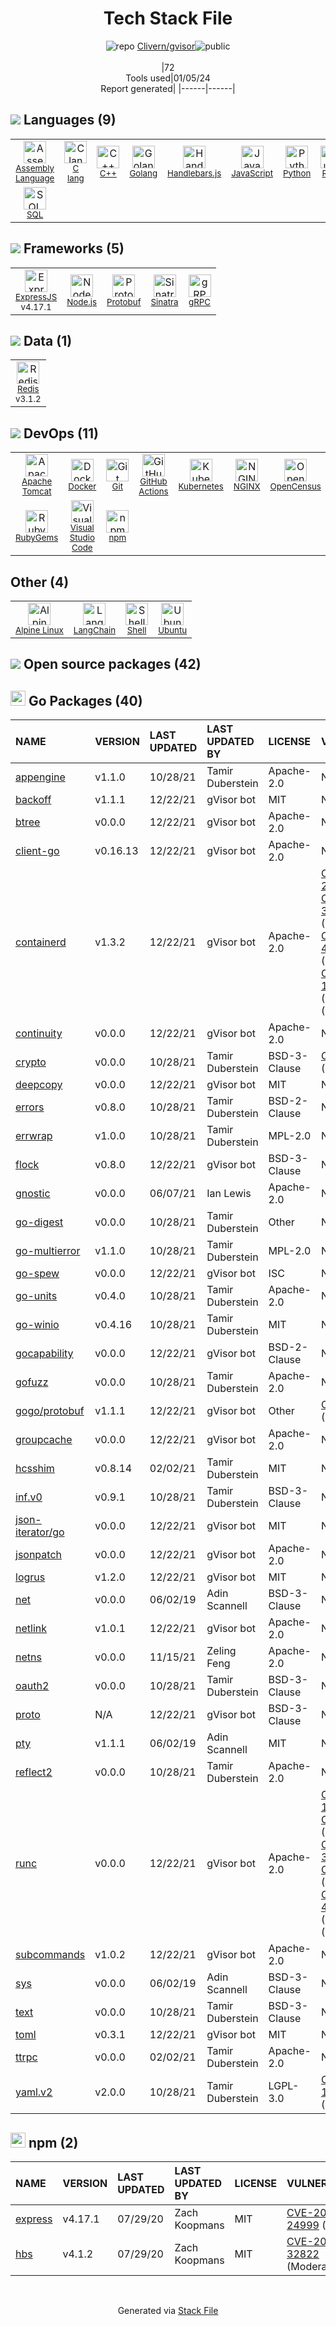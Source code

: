 <!--
&lt;--- Readme.md Snippet without images Start ---&gt;
## Tech Stack
Clivern/gvisor is built on the following main stack:

- [Ruby](https://www.ruby-lang.org) – Languages
- [Python](https://www.python.org) – Languages
- [Sinatra](http://www.sinatrarb.com/) – Microframeworks (Backend)
- [Golang](http://golang.org/) – Languages
- [Node.js](http://nodejs.org/) – Frameworks (Full Stack)
- [Redis](http://redis.io/) – In-Memory Databases
- [C++](http://www.cplusplus.com/) – Languages
- [NGINX](http://nginx.org) – Web Servers
- [Puma](http://puma.io/) – Web Servers
- [C lang](http://en.wikipedia.org/wiki/C_(programming_language)) – Languages
- [Handlebars.js](http://handlebarsjs.com/) – Templating Languages & Extensions
- [ExpressJS](http://expressjs.com/) – Microframeworks (Backend)
- [Apache Tomcat](http://tomcat.apache.org/) – Web Servers
- [JavaScript](https://developer.mozilla.org/en-US/docs/Web/JavaScript) – Languages
- [Kubernetes](http://kubernetes.io/) – Container Tools
- [SQL](https://en.wikipedia.org/wiki/SQL) – Languages
- [Ubuntu](http://www.ubuntu.com/) – Operating Systems
- [Visual Studio Code](https://code.visualstudio.com/) – Text Editor
- [Protobuf](https://developers.google.com/protocol-buffers/) – Serialization Frameworks
- [Shell](https://en.wikipedia.org/wiki/Shell_script) – Shells
- [gRPC](https://grpc.io/) – Remote Procedure Call (RPC)
- [Assembly Language](https://en.wikipedia.org/wiki/Assembly_language) – Languages
- [Alpine Linux](https://www.alpinelinux.org/) – Operating Systems
- [OpenCensus](https://opencensus.io/) – Monitoring Tools
- [GitHub Actions](https://github.com/features/actions) – Continuous Integration
- [LangChain](https://github.com/hwchase17/langchain) – Large Language Model Tools
- [Docker](https://www.docker.com/) – Virtual Machine Platforms & Containers

Full tech stack [here](/techstack.md)

&lt;--- Readme.md Snippet without images End ---&gt;

&lt;--- Readme.md Snippet with images Start ---&gt;
## Tech Stack
Clivern/gvisor is built on the following main stack:

- <img width='25' height='25' src='https://img.stackshare.io/service/989/ruby.png' alt='Ruby'/> [Ruby](https://www.ruby-lang.org) – Languages
- <img width='25' height='25' src='https://img.stackshare.io/service/993/pUBY5pVj.png' alt='Python'/> [Python](https://www.python.org) – Languages
- <img width='25' height='25' src='https://img.stackshare.io/service/999/logo.png' alt='Sinatra'/> [Sinatra](http://www.sinatrarb.com/) – Microframeworks (Backend)
- <img width='25' height='25' src='https://img.stackshare.io/service/1005/O6AczwfV_400x400.png' alt='Golang'/> [Golang](http://golang.org/) – Languages
- <img width='25' height='25' src='https://img.stackshare.io/service/1011/n1JRsFeB_400x400.png' alt='Node.js'/> [Node.js](http://nodejs.org/) – Frameworks (Full Stack)
- <img width='25' height='25' src='https://img.stackshare.io/service/1031/default_cbce472cd134adc6688572f999e9122b9657d4ba.png' alt='Redis'/> [Redis](http://redis.io/) – In-Memory Databases
- <img width='25' height='25' src='https://img.stackshare.io/service/1049/cplusplus.png' alt='C++'/> [C++](http://www.cplusplus.com/) – Languages
- <img width='25' height='25' src='https://img.stackshare.io/service/1052/YMxUfyWf.png' alt='NGINX'/> [NGINX](http://nginx.org) – Web Servers
- <img width='25' height='25' src='https://img.stackshare.io/service/1055/favicon.png' alt='Puma'/> [Puma](http://puma.io/) – Web Servers
- <img width='25' height='25' src='https://img.stackshare.io/no-img-open-source.png' alt='C lang'/> [C lang](http://en.wikipedia.org/wiki/C_(programming_language)) – Languages
- <img width='25' height='25' src='https://img.stackshare.io/service/1143/Handlebars.png' alt='Handlebars.js'/> [Handlebars.js](http://handlebarsjs.com/) – Templating Languages & Extensions
- <img width='25' height='25' src='https://img.stackshare.io/service/1163/hashtag.png' alt='ExpressJS'/> [ExpressJS](http://expressjs.com/) – Microframeworks (Backend)
- <img width='25' height='25' src='https://img.stackshare.io/service/1187/tomcat.png' alt='Apache Tomcat'/> [Apache Tomcat](http://tomcat.apache.org/) – Web Servers
- <img width='25' height='25' src='https://img.stackshare.io/service/1209/javascript.jpeg' alt='JavaScript'/> [JavaScript](https://developer.mozilla.org/en-US/docs/Web/JavaScript) – Languages
- <img width='25' height='25' src='https://img.stackshare.io/service/1885/21_d3cvM.png' alt='Kubernetes'/> [Kubernetes](http://kubernetes.io/) – Container Tools
- <img width='25' height='25' src='https://img.stackshare.io/service/2271/default_068d33483bba6b81ee13fbd4dc7aab9780896a54.png' alt='SQL'/> [SQL](https://en.wikipedia.org/wiki/SQL) – Languages
- <img width='25' height='25' src='https://img.stackshare.io/service/3511/cof_orange_hex.jpg' alt='Ubuntu'/> [Ubuntu](http://www.ubuntu.com/) – Operating Systems
- <img width='25' height='25' src='https://img.stackshare.io/service/4202/Visual_Studio_Code_logo.png' alt='Visual Studio Code'/> [Visual Studio Code](https://code.visualstudio.com/) – Text Editor
- <img width='25' height='25' src='https://img.stackshare.io/service/4393/ma2jqJKH_400x400.png' alt='Protobuf'/> [Protobuf](https://developers.google.com/protocol-buffers/) – Serialization Frameworks
- <img width='25' height='25' src='https://img.stackshare.io/service/4631/default_c2062d40130562bdc836c13dbca02d318205a962.png' alt='Shell'/> [Shell](https://en.wikipedia.org/wiki/Shell_script) – Shells
- <img width='25' height='25' src='https://img.stackshare.io/service/4670/default_d811b0ac72205af84aca21f967594338580be913.png' alt='gRPC'/> [gRPC](https://grpc.io/) – Remote Procedure Call (RPC)
- <img width='25' height='25' src='https://img.stackshare.io/service/4934/default_71f18bbdc61fb88cefb66415bb55dc6f1e60e5ec.png' alt='Assembly Language'/> [Assembly Language](https://en.wikipedia.org/wiki/Assembly_language) – Languages
- <img width='25' height='25' src='https://img.stackshare.io/service/6429/alpine_linux.png' alt='Alpine Linux'/> [Alpine Linux](https://www.alpinelinux.org/) – Operating Systems
- <img width='25' height='25' src='https://img.stackshare.io/service/10794/EpBd2Xrw_400x400.jpg' alt='OpenCensus'/> [OpenCensus](https://opencensus.io/) – Monitoring Tools
- <img width='25' height='25' src='https://img.stackshare.io/service/11563/actions.png' alt='GitHub Actions'/> [GitHub Actions](https://github.com/features/actions) – Continuous Integration
- <img width='25' height='25' src='https://img.stackshare.io/service/48790/default_5b6c6b73f1ff3775c85d2a1ba954cb87e30cbf13.jpg' alt='LangChain'/> [LangChain](https://github.com/hwchase17/langchain) – Large Language Model Tools
- <img width='25' height='25' src='https://img.stackshare.io/service/586/n4u37v9t_400x400.png' alt='Docker'/> [Docker](https://www.docker.com/) – Virtual Machine Platforms & Containers

Full tech stack [here](/techstack.md)

&lt;--- Readme.md Snippet with images End ---&gt;
-->
<div align="center">

# Tech Stack File
![](https://img.stackshare.io/repo.svg "repo") [Clivern/gvisor](https://github.com/Clivern/gvisor)![](https://img.stackshare.io/public_badge.svg "public")
<br/><br/>
|72<br/>Tools used|01/05/24 <br/>Report generated|
|------|------|
</div>

## <img src='https://img.stackshare.io/languages.svg'/> Languages (9)
<table><tr>
  <td align='center'>
  <img width='36' height='36' src='https://img.stackshare.io/service/4934/default_71f18bbdc61fb88cefb66415bb55dc6f1e60e5ec.png' alt='Assembly Language'>
  <br>
  <sub><a href="https://en.wikipedia.org/wiki/Assembly_language">Assembly Language</a></sub>
  <br>
  <sub></sub>
</td>

<td align='center'>
  <img width='36' height='36' src='https://img.stackshare.io/no-img-open-source.png' alt='C lang'>
  <br>
  <sub><a href="http://en.wikipedia.org/wiki/C_(programming_language)">C lang</a></sub>
  <br>
  <sub></sub>
</td>

<td align='center'>
  <img width='36' height='36' src='https://img.stackshare.io/service/1049/cplusplus.png' alt='C++'>
  <br>
  <sub><a href="http://www.cplusplus.com/">C++</a></sub>
  <br>
  <sub></sub>
</td>

<td align='center'>
  <img width='36' height='36' src='https://img.stackshare.io/service/1005/O6AczwfV_400x400.png' alt='Golang'>
  <br>
  <sub><a href="http://golang.org/">Golang</a></sub>
  <br>
  <sub></sub>
</td>

<td align='center'>
  <img width='36' height='36' src='https://img.stackshare.io/service/1143/Handlebars.png' alt='Handlebars.js'>
  <br>
  <sub><a href="http://handlebarsjs.com/">Handlebars.js</a></sub>
  <br>
  <sub></sub>
</td>

<td align='center'>
  <img width='36' height='36' src='https://img.stackshare.io/service/1209/javascript.jpeg' alt='JavaScript'>
  <br>
  <sub><a href="https://developer.mozilla.org/en-US/docs/Web/JavaScript">JavaScript</a></sub>
  <br>
  <sub></sub>
</td>

<td align='center'>
  <img width='36' height='36' src='https://img.stackshare.io/service/993/pUBY5pVj.png' alt='Python'>
  <br>
  <sub><a href="https://www.python.org">Python</a></sub>
  <br>
  <sub></sub>
</td>

<td align='center'>
  <img width='36' height='36' src='https://img.stackshare.io/service/989/ruby.png' alt='Ruby'>
  <br>
  <sub><a href="https://www.ruby-lang.org">Ruby</a></sub>
  <br>
  <sub></sub>
</td>

</tr>
<tr>
  <td align='center'>
  <img width='36' height='36' src='https://img.stackshare.io/service/2271/default_068d33483bba6b81ee13fbd4dc7aab9780896a54.png' alt='SQL'>
  <br>
  <sub><a href="https://en.wikipedia.org/wiki/SQL">SQL</a></sub>
  <br>
  <sub></sub>
</td>

</tr>
</table>

## <img src='https://img.stackshare.io/frameworks.svg'/> Frameworks (5)
<table><tr>
  <td align='center'>
  <img width='36' height='36' src='https://img.stackshare.io/service/1163/hashtag.png' alt='ExpressJS'>
  <br>
  <sub><a href="http://expressjs.com/">ExpressJS</a></sub>
  <br>
  <sub>v4.17.1</sub>
</td>

<td align='center'>
  <img width='36' height='36' src='https://img.stackshare.io/service/1011/n1JRsFeB_400x400.png' alt='Node.js'>
  <br>
  <sub><a href="http://nodejs.org/">Node.js</a></sub>
  <br>
  <sub></sub>
</td>

<td align='center'>
  <img width='36' height='36' src='https://img.stackshare.io/service/4393/ma2jqJKH_400x400.png' alt='Protobuf'>
  <br>
  <sub><a href="https://developers.google.com/protocol-buffers/">Protobuf</a></sub>
  <br>
  <sub></sub>
</td>

<td align='center'>
  <img width='36' height='36' src='https://img.stackshare.io/service/999/logo.png' alt='Sinatra'>
  <br>
  <sub><a href="http://www.sinatrarb.com/">Sinatra</a></sub>
  <br>
  <sub></sub>
</td>

<td align='center'>
  <img width='36' height='36' src='https://img.stackshare.io/service/4670/default_d811b0ac72205af84aca21f967594338580be913.png' alt='gRPC'>
  <br>
  <sub><a href="https://grpc.io/">gRPC</a></sub>
  <br>
  <sub></sub>
</td>

</tr>
</table>

## <img src='https://img.stackshare.io/databases.svg'/> Data (1)
<table><tr>
  <td align='center'>
  <img width='36' height='36' src='https://img.stackshare.io/service/1031/default_cbce472cd134adc6688572f999e9122b9657d4ba.png' alt='Redis'>
  <br>
  <sub><a href="http://redis.io/">Redis</a></sub>
  <br>
  <sub>v3.1.2</sub>
</td>

</tr>
</table>

## <img src='https://img.stackshare.io/devops.svg'/> DevOps (11)
<table><tr>
  <td align='center'>
  <img width='36' height='36' src='https://img.stackshare.io/service/1187/tomcat.png' alt='Apache Tomcat'>
  <br>
  <sub><a href="http://tomcat.apache.org/">Apache Tomcat</a></sub>
  <br>
  <sub></sub>
</td>

<td align='center'>
  <img width='36' height='36' src='https://img.stackshare.io/service/586/n4u37v9t_400x400.png' alt='Docker'>
  <br>
  <sub><a href="https://www.docker.com/">Docker</a></sub>
  <br>
  <sub></sub>
</td>

<td align='center'>
  <img width='36' height='36' src='https://img.stackshare.io/service/1046/git.png' alt='Git'>
  <br>
  <sub><a href="http://git-scm.com/">Git</a></sub>
  <br>
  <sub></sub>
</td>

<td align='center'>
  <img width='36' height='36' src='https://img.stackshare.io/service/11563/actions.png' alt='GitHub Actions'>
  <br>
  <sub><a href="https://github.com/features/actions">GitHub Actions</a></sub>
  <br>
  <sub></sub>
</td>

<td align='center'>
  <img width='36' height='36' src='https://img.stackshare.io/service/1885/21_d3cvM.png' alt='Kubernetes'>
  <br>
  <sub><a href="http://kubernetes.io/">Kubernetes</a></sub>
  <br>
  <sub></sub>
</td>

<td align='center'>
  <img width='36' height='36' src='https://img.stackshare.io/service/1052/YMxUfyWf.png' alt='NGINX'>
  <br>
  <sub><a href="http://nginx.org">NGINX</a></sub>
  <br>
  <sub></sub>
</td>

<td align='center'>
  <img width='36' height='36' src='https://img.stackshare.io/service/10794/EpBd2Xrw_400x400.jpg' alt='OpenCensus'>
  <br>
  <sub><a href="https://opencensus.io/">OpenCensus</a></sub>
  <br>
  <sub></sub>
</td>

<td align='center'>
  <img width='36' height='36' src='https://img.stackshare.io/service/1055/favicon.png' alt='Puma'>
  <br>
  <sub><a href="http://puma.io/">Puma</a></sub>
  <br>
  <sub>v3.4.0</sub>
</td>

</tr>
<tr>
  <td align='center'>
  <img width='36' height='36' src='https://img.stackshare.io/service/12795/5jL6-BA5_400x400.jpeg' alt='RubyGems'>
  <br>
  <sub><a href="https://rubygems.org/">RubyGems</a></sub>
  <br>
  <sub></sub>
</td>

<td align='center'>
  <img width='36' height='36' src='https://img.stackshare.io/service/4202/Visual_Studio_Code_logo.png' alt='Visual Studio Code'>
  <br>
  <sub><a href="https://code.visualstudio.com/">Visual Studio Code</a></sub>
  <br>
  <sub></sub>
</td>

<td align='center'>
  <img width='36' height='36' src='https://img.stackshare.io/service/1120/lejvzrnlpb308aftn31u.png' alt='npm'>
  <br>
  <sub><a href="https://www.npmjs.com/">npm</a></sub>
  <br>
  <sub></sub>
</td>

</tr>
</table>

## Other (4)
<table><tr>
  <td align='center'>
  <img width='36' height='36' src='https://img.stackshare.io/service/6429/alpine_linux.png' alt='Alpine Linux'>
  <br>
  <sub><a href="https://www.alpinelinux.org/">Alpine Linux</a></sub>
  <br>
  <sub></sub>
</td>

<td align='center'>
  <img width='36' height='36' src='https://img.stackshare.io/service/48790/default_5b6c6b73f1ff3775c85d2a1ba954cb87e30cbf13.jpg' alt='LangChain'>
  <br>
  <sub><a href="https://github.com/hwchase17/langchain">LangChain</a></sub>
  <br>
  <sub></sub>
</td>

<td align='center'>
  <img width='36' height='36' src='https://img.stackshare.io/service/4631/default_c2062d40130562bdc836c13dbca02d318205a962.png' alt='Shell'>
  <br>
  <sub><a href="https://en.wikipedia.org/wiki/Shell_script">Shell</a></sub>
  <br>
  <sub></sub>
</td>

<td align='center'>
  <img width='36' height='36' src='https://img.stackshare.io/service/3511/cof_orange_hex.jpg' alt='Ubuntu'>
  <br>
  <sub><a href="http://www.ubuntu.com/">Ubuntu</a></sub>
  <br>
  <sub></sub>
</td>

</tr>
</table>


## <img src='https://img.stackshare.io/group.svg' /> Open source packages (42)</h2>

## <img width='24' height='24' src='https://img.stackshare.io/service/21112/default_1346bbda8fe03e4dce5601323a3ca47a10c1ae36.png'/> Go Packages (40)

|NAME|VERSION|LAST UPDATED|LAST UPDATED BY|LICENSE|VULNERABILITIES|
|:------|:------|:------|:------|:------|:------|
|[appengine](https://pkg.go.dev/google.golang.org/appengine)|v1.1.0|10/28/21|Tamir Duberstein |Apache-2.0|N/A|
|[backoff](https://pkg.go.dev/github.com/cenkalti/backoff)|v1.1.1|12/22/21|gVisor bot |MIT|N/A|
|[btree](https://pkg.go.dev/github.com/google/btree)|v0.0.0|12/22/21|gVisor bot |Apache-2.0|N/A|
|[client-go](https://pkg.go.dev/k8s.io/client-go)|v0.16.13|12/22/21|gVisor bot |Apache-2.0|N/A|
|[containerd](https://pkg.go.dev/github.com/containerd/containerd)|v1.3.2|12/22/21|gVisor bot |Apache-2.0|[CVE-2022-23648](https://github.com/advisories/GHSA-crp2-qrr5-8pq7) (High)<br/>[CVE-2021-32760](https://github.com/advisories/GHSA-c72p-9xmj-rx3w) (Moderate)<br/>[CVE-2021-41103](https://github.com/advisories/GHSA-c2h3-6mxw-7mvq) (Moderate)<br/>[CVE-2020-15257](https://github.com/advisories/GHSA-36xw-fx78-c5r4) (Moderate)<br/>[](https://github.com/advisories/GHSA-5j5w-g665-5m35) (Low)|
|[continuity](https://pkg.go.dev/github.com/containerd/continuity)|v0.0.0|12/22/21|gVisor bot |Apache-2.0|N/A|
|[crypto](https://pkg.go.dev/golang.org/x/crypto)|v0.0.0|10/28/21|Tamir Duberstein |BSD-3-Clause|[CVE-2020-9283](https://github.com/advisories/GHSA-ffhg-7mh4-33c4) (Moderate)|
|[deepcopy](https://pkg.go.dev/github.com/mohae/deepcopy)|v0.0.0|12/22/21|gVisor bot |MIT|N/A|
|[errors](https://pkg.go.dev/github.com/pkg/errors)|v0.8.0|10/28/21|Tamir Duberstein |BSD-2-Clause|N/A|
|[errwrap](https://pkg.go.dev/github.com/hashicorp/errwrap)|v1.0.0|10/28/21|Tamir Duberstein |MPL-2.0|N/A|
|[flock](https://pkg.go.dev/github.com/gofrs/flock)|v0.8.0|12/22/21|gVisor bot |BSD-3-Clause|N/A|
|[gnostic](https://pkg.go.dev/github.com/googleapis/gnostic)|v0.0.0|06/07/21|Ian Lewis |Apache-2.0|N/A|
|[go-digest](https://pkg.go.dev/github.com/opencontainers/go-digest)|v0.0.0|10/28/21|Tamir Duberstein |Other|N/A|
|[go-multierror](https://pkg.go.dev/github.com/hashicorp/go-multierror)|v1.1.0|10/28/21|Tamir Duberstein |MPL-2.0|N/A|
|[go-spew](https://pkg.go.dev/github.com/davecgh/go-spew)|v0.0.0|12/22/21|gVisor bot |ISC|N/A|
|[go-units](https://pkg.go.dev/github.com/docker/go-units)|v0.4.0|10/28/21|Tamir Duberstein |Apache-2.0|N/A|
|[go-winio](https://pkg.go.dev/github.com/Microsoft/go-winio)|v0.4.16|10/28/21|Tamir Duberstein |MIT|N/A|
|[gocapability](https://pkg.go.dev/github.com/syndtr/gocapability)|v0.0.0|12/22/21|gVisor bot |BSD-2-Clause|N/A|
|[gofuzz](https://pkg.go.dev/github.com/google/gofuzz)|v0.0.0|10/28/21|Tamir Duberstein |Apache-2.0|N/A|
|[gogo/protobuf](https://pkg.go.dev/github.com/gogo/protobuf)|v1.1.1|12/22/21|gVisor bot |Other|[CVE-2021-3121](https://github.com/advisories/GHSA-c3h9-896r-86jm) (High)|
|[groupcache](https://pkg.go.dev/github.com/golang/groupcache)|v0.0.0|12/22/21|gVisor bot |Apache-2.0|N/A|
|[hcsshim](https://pkg.go.dev/github.com/Microsoft/hcsshim)|v0.8.14|02/02/21|Tamir Duberstein |MIT|N/A|
|[inf.v0](https://pkg.go.dev/gopkg.in/inf.v0)|v0.9.1|10/28/21|Tamir Duberstein |BSD-3-Clause|N/A|
|[json-iterator/go](https://pkg.go.dev/github.com/json-iterator/go)|v0.0.0|12/22/21|gVisor bot |MIT|N/A|
|[jsonpatch](https://pkg.go.dev/github.com/mattbaird/jsonpatch)|v0.0.0|12/22/21|gVisor bot |Apache-2.0|N/A|
|[logrus](https://pkg.go.dev/github.com/sirupsen/logrus)|v1.2.0|12/22/21|gVisor bot |MIT|N/A|
|[net](https://pkg.go.dev/golang.org/x/net)|v0.0.0|06/02/19|Adin Scannell |BSD-3-Clause|N/A|
|[netlink](https://pkg.go.dev/github.com/vishvananda/netlink)|v1.0.1|12/22/21|gVisor bot |Apache-2.0|N/A|
|[netns](https://pkg.go.dev/github.com/vishvananda/netns)|v0.0.0|11/15/21|Zeling Feng |Apache-2.0|N/A|
|[oauth2](https://pkg.go.dev/golang.org/x/oauth2)|v0.0.0|10/28/21|Tamir Duberstein |BSD-3-Clause|N/A|
|[proto](https://pkg.go.dev/github.com/golang/protobuf/proto)|N/A|12/22/21|gVisor bot |BSD-3-Clause|N/A|
|[pty](https://pkg.go.dev/github.com/kr/pty)|v1.1.1|06/02/19|Adin Scannell |MIT|N/A|
|[reflect2](https://pkg.go.dev/github.com/modern-go/reflect2)|v0.0.0|10/28/21|Tamir Duberstein |Apache-2.0|N/A|
|[runc](https://pkg.go.dev/github.com/opencontainers/runc)|v0.0.0|12/22/21|gVisor bot |Apache-2.0|[CVE-2019-16884](https://github.com/advisories/GHSA-fgv8-vj5c-2ppq) (High)<br/>[CVE-2016-3697](https://github.com/advisories/GHSA-q3j5-32m5-58c2) (High)<br/>[CVE-2021-30465](https://github.com/advisories/GHSA-c3xm-pvg7-gh7r) (High)<br/>[CVE-2016-9962](https://github.com/advisories/GHSA-gp4j-w3vj-7299) (Moderate)<br/>[CVE-2021-43784](https://github.com/advisories/GHSA-v95c-p5hm-xq8f) (Moderate)<br/>[](https://github.com/advisories/GHSA-g54h-m393-cpwq) (Low)|
|[subcommands](https://pkg.go.dev/github.com/google/subcommands)|v1.0.2|12/22/21|gVisor bot |Apache-2.0|N/A|
|[sys](https://pkg.go.dev/golang.org/x/sys)|v0.0.0|06/02/19|Adin Scannell |BSD-3-Clause|N/A|
|[text](https://pkg.go.dev/golang.org/x/text)|v0.0.0|10/28/21|Tamir Duberstein |BSD-3-Clause|N/A|
|[toml](https://pkg.go.dev/github.com/BurntSushi/toml)|v0.3.1|12/22/21|gVisor bot |MIT|N/A|
|[ttrpc](https://pkg.go.dev/github.com/containerd/ttrpc)|v0.0.0|02/02/21|Tamir Duberstein |Apache-2.0|N/A|
|[yaml.v2](https://pkg.go.dev/gopkg.in/yaml.v2)|v2.0.0|10/28/21|Tamir Duberstein |LGPL-3.0|[CVE-2019-11254](https://github.com/advisories/GHSA-wxc4-f4m6-wwqv) (Moderate)|


## <img width='24' height='24' src='https://img.stackshare.io/service/1120/lejvzrnlpb308aftn31u.png'/> npm (2)

|NAME|VERSION|LAST UPDATED|LAST UPDATED BY|LICENSE|VULNERABILITIES|
|:------|:------|:------|:------|:------|:------|
|[express](https://www.npmjs.com/express)|v4.17.1|07/29/20|Zach Koopmans |MIT|[CVE-2022-24999](https://github.com/advisories/GHSA-hrpp-h998-j3pp) (High)|
|[hbs](https://www.npmjs.com/hbs)|v4.1.2|07/29/20|Zach Koopmans |MIT|[CVE-2021-32822](https://github.com/advisories/GHSA-7f5c-rpf4-86p8) (Moderate)|

<br/>
<div align='center'>

Generated via [Stack File](https://github.com/marketplace/stack-file)
